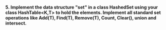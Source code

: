 <b>5. Implement the data structure "set" in a class HashedSet<T> using your class HashTable<K,T> to hold the elements. Implement all standard set operations like Add(T), Find(T), Remove(T), Count, Clear(), union and intersect.
</b>
